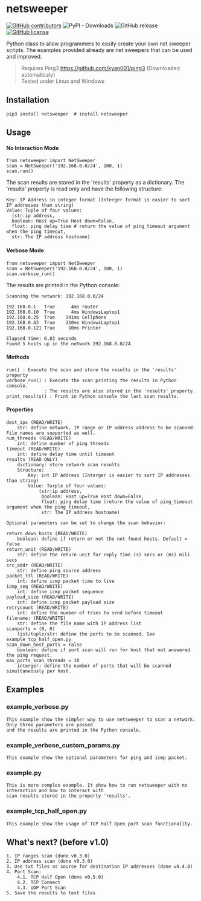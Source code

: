 # netsweeper
[![GitHub contributors](https://img.shields.io/github/contributors/alexx-files/netsweeper.svg)](https://github.com/alexx-files/netsweeper/graphs/contributors/)
![PyPI - Downloads](https://img.shields.io/pypi/dm/netsweeper.svg)
![GitHub release](https://img.shields.io/github/release/alexx-files/netsweeper.svg)
[![GitHub license](https://img.shields.io/github/license/alexx-files/netsweeper)](https://github.com/alexx-files/netsweeper/blob/master/LICENSE)

Python class to allow programmers to easily create your own net sweeper scripts. The examples provided already
are net sweepers that can be used and improved.

> Requires Ping3 https://github.com/kyan001/ping3 (Downloaded automaticaly)\
> Tested under Linux and Windows

## Installation

```shell
pip3 install netsweeper  # install netsweeper
```
## Usage

#### No Interaction Mode
```
from netsweeper import NetSweeper
scan = NetSweeper('192.168.0.0/24', 100, 1)
scan.run()
```
The scan results are stored in the 'results' property as a dictionary.
The 'results' property is read only and have the following structure:
```
Key: IP Address in integer format (Interger format is easier to sort IP addresses than string)
Value: Tuple of four values:
  (str:ip address,
  boolean: Host up=True Host down=False,
  float: ping delay time # return the value of ping_timeout argument when the ping timeout,
  str: The IP address hostname)
```

#### Verbose Mode
```
from netsweeper import NetSweeper
scan = NetSweeper('192.168.0.0/24', 100, 1)
scan.verbose_run()
```

The results are printed in the Python console:

```
Scanning the network: 192.168.0.0/24

192.168.0.1   True      4ms	router
192.168.0.10  True      4ms	WindowsLaptop1
192.168.0.25  True    341ms	Cellphone
192.168.0.43  True    210ms	WindowsLaptop1
192.168.0.121 True     10ms	Printer

Elapsed time: 6.83 seconds
Found 5 hosts up in the network 192.168.0.0/24.
```
#### Methods
```
run() : Execute the scan and store the results in the 'results' property
verbose_run() : Execute the scan printing the results in Python console.
              : The results are also stored in the 'results' property.
print_results() : Print in Python console the last scan results.
```
#### Properties
```
dest_ips (READ/WRITE)
    str: define network, IP range or IP address address to be scanned. File names are supported as well.
num_threads (READ/WRITE)
    int: define number of ping threads
timeout (READ/WRITE)
    int: define delay time until timeout
results (READ ONLY)
    dictionary: store network scan results
    Structure:
        Key: int IP Address (Interger is easier to sort IP addresses than string)
        Value: Turple of four values:
            (str:ip address,
             boolean: Host up=True Host down=False,
             float: ping delay time (return the value of ping_timeout argument when the ping timeout,
             str: The IP address hostname)

Optional parameters can be set to change the scan behavior:

return_down_hosts (READ/WRITE)
    boolean: define if return or not the not found hosts. Default = False
return_unit (READ/WRITE)
    str: define the return unit for reply time (s) secs or (ms) mili secs
src_addr (READ/WRITE)
    str: define ping source address
packet_ttl (READ/WRITE)
    int: define icmp packet time to live
icmp_seq (READ/WRITE)
    int: define icmp packet sequence
payload_size (READ/WRITE)
    int: define icmp packet payload size
retrycount (READ/WRITE)
    int: define the number of tries to send before timeout
filename: (READ/WRITE)
    str: define the file name with IP address list
scanports = (0, 0)
    list/tuple/str: define the ports to be scanned. See example_tcp_half_open.py
scan_down_host_ports = False
    boolean: define if port scan will run for host that not answered the ping request.
max_ports_scan_threads = 10
    interger: define the number of ports that will be scanned simultaneously per host.
```

## Examples

### example_verbose.py
```
This example show the simpler way to use netsweeper to scan a network. Only three parameters are passed 
and the results are printed in the Python console.
```

### example_verbose_custom_params.py
```
This example show the optional parameters for ping and icmp packet.
```

### example.py
```
This is more complex example. It show how to run netsweeper with no interaction and how to interact with 
scan results stored in the property 'results'.
```

### example_tcp_half_open.py
```
This example show the usage of TCP Half Open port scan functionality.
```

## What's next? (before v1.0)
```
1. IP ranges scan (done v0.3.0)
2. IP address scan (done v0.3.0)
3. Use txt files as source for destination IP addresses (done v0.4.0)
4. Port Scan:
    4.1. TCP Half Open (done v0.5.0)
    4.2. TCP Connect
    4.3. UDP Port Scan
5. Save the results to text files
```
